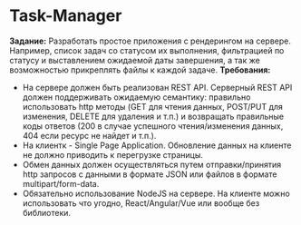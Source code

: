 # Task-Manager

**Задание:** Разработать простое приложения с рендерингом на сервере. Например, список задач со статусом их выполнения, фильтрацией по статусу и выставлением ожидаемой даты завершения, а так же возможностью прикреплять файлы к каждой задаче. 
**Требования:**
+ На сервере должен быть реализован REST API. Серверный REST API должен поддерживать ожидаемую семантику: правильно использовать http методы (GET для чтения данных, POST/PUT для изменения, DELETE для удаления и т.п.) и возвращать правильные коды ответов (200 в случае успешного чтения/изменения данных, 404 если ресурс не найдет и т.п.).
+ На клиентк - Single Page Application. Обновление данных на клиенте не должно приводить к перегрузке страницы.
+ Обмен данных должен осуществляться путем отправки/принятия http запросов с данными в формате JSON или файлов в формате multipart/form-data.   
+ Обязательно использование NodeJS на сервере. На клиенте можно использовать что угодно, React/Angular/Vue или вообще без библиотеки.
